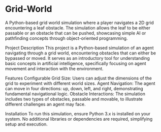 # Grid-World
A Python-based grid world simulation where a player navigates a 2D grid encountering a leaf obstacle. The simulation allows the leaf to be either passable or an obstacle that can be pushed, showcasing simple AI or pathfinding concepts through object-oriented programming.


Project Description
This project is a Python-based simulation of an agent navigating through a grid world, encountering obstacles that can either be bypassed or moved. It serves as an introductory tool for understanding basic concepts in artificial intelligence, specifically focusing on agent movement and interaction with the environment.

Features
Configurable Grid Size: Users can adjust the dimensions of the grid to experiment with different world sizes.
Agent Navigation: The agent can move in four directions: up, down, left, and right, demonstrating fundamental navigational logic.
Obstacle Interactions: The simulation includes two types of obstacles, passable and movable, to illustrate different challenges an agent may face.

Installation
To run this simulation, ensure Python 3.x is installed on your system. No additional libraries or dependencies are required, simplifying setup and execution.

